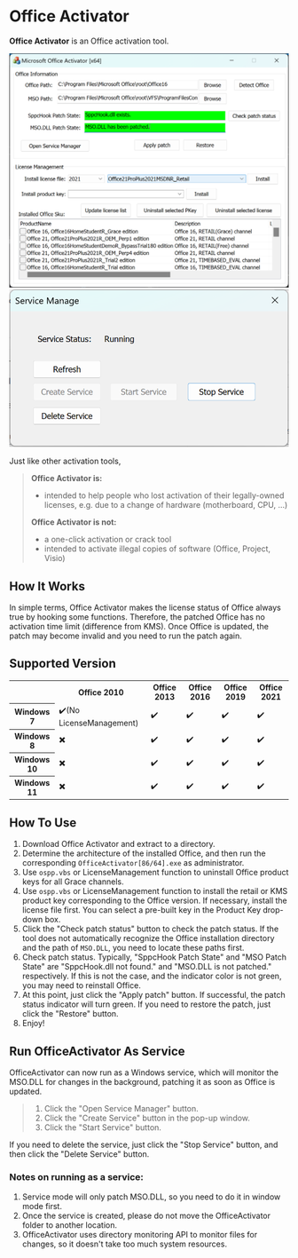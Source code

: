 ﻿# Office Activator

**Office Activator** is an Office activation tool.

![MainWindow](https://github.com/bb107/OfficeActivator/blob/master/screenshots/main.png?raw=true)
![ServiceManage](https://github.com/bb107/OfficeActivator/blob/service/screenshots/sc.png?raw=true)

Just like other activation tools,
>**Office Activator is:**
> - intended to help people who lost activation of their legally-owned licenses, e.g. due to a change of hardware (motherboard, CPU, ...)
>
>**Office Activator is not:**
> - a one-click activation or crack tool
> - intended to activate illegal copies of software (Office, Project, Visio)

## How It Works
In simple terms, Office Activator makes the license status of Office always true by hooking some functions.
Therefore, the patched Office has no activation time limit (difference from KMS). Once Office is updated, the patch may become invalid and you need to run the patch again.

## Supported Version
<table>
    <tr>
        <th/>
        <th>Office 2010</th>
        <th>Office 2013</th>
        <th>Office 2016</th>
        <th>Office 2019</th>
        <th>Office 2021</th>
    </tr>
    <tr>
        <th>Windows 7</th>
        <td>✔️(No LicenseManagement)</td>
        <td>✔️</td>
        <td>✔️</td>
        <td>✔️</td>
        <td>✔️</td>
    </tr>
    <tr>
        <th>Windows 8</th>
        <td>✖️</td>
        <td>✔️</td>
        <td>✔️</td>
        <td>✔️</td>
        <td>✔️</td>
    </tr>
    <tr>
        <th>Windows 10</th>
        <td>✖️</td>
        <td>✔️</td>
        <td>✔️</td>
        <td>✔️</td>
        <td>✔️</td>
    </tr>
    <tr>
        <th>Windows 11</th>
        <td>✖️</td>
        <td>✔️</td>
        <td>✔️</td>
        <td>✔️</td>
        <td>✔️</td>
    </tr>
</table>

## How To Use
1. Download Office Activator and extract to a directory.
2. Determine the architecture of the installed Office, and then run the corresponding ```OfficeActivator[86/64].exe``` as administrator.
3. Use ```ospp.vbs``` or LicenseManagement function to uninstall Office product keys for all Grace channels.
4. Use ```ospp.vbs``` or LicenseManagement function to install the retail or KMS product key corresponding to the Office version. If necessary, install the license file first. You can select a pre-built key in the Product Key drop-down box.
5. Click the "Check patch status" button to check the patch status. If the tool does not automatically recognize the Office installation directory and the path of ```MSO.DLL```, you need to locate these paths first.
6. Check patch status. Typically, "SppcHook Patch State" and "MSO Patch State" are "SppcHook.dll not found." and "MSO.DLL is not patched." respectively. If this is not the case, and the indicator color is not green, you may need to reinstall Office.
7. At this point, just click the "Apply patch" button. If successful, the patch status indicator will turn green. If you need to restore the patch, just click the "Restore" button.
8. Enjoy!

## Run OfficeActivator As Service
OfficeActivator can now run as a Windows service, which will monitor the MSO.DLL for changes in the background, patching it as soon as Office is updated.
> 1. Click the "Open Service Manager" button.
> 2. Click the "Create Service" button in the pop-up window.
> 3. Click the "Start Service" button.

If you need to delete the service, just click the "Stop Service" button, and then click the "Delete Service" button.

### Notes on running as a service:
1. Service mode will only patch MSO.DLL, so you need to do it in window mode first.
2. Once the service is created, please do not move the OfficeActivator folder to another location.
3. OfficeActivator uses directory monitoring API to monitor files for changes, so it doesn't take too much system resources.
